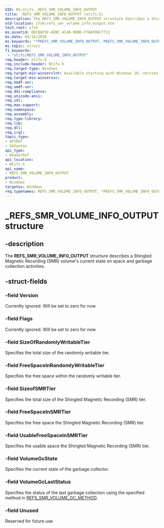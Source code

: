 ```yaml
---
UID: NS:ntifs._REFS_SMR_VOLUME_INFO_OUTPUT
title: _REFS_SMR_VOLUME_INFO_OUTPUT (ntifs.h)
description: The REFS_SMR_VOLUME_INFO_OUTPUT structure describes a Shingled Magnetic Recording (SMR) volume's current state on space and garbage collection activities.
old-location: ifsk\refs_smr_volume_info_output.htm
tech.root: ifsk
ms.assetid: 0DCBAF5F-AEBC-4C4B-9DBD-F7A6FD6C7712
ms.date: 04/16/2018
ms.keywords: "*PREFS_SMR_VOLUME_INFO_OUTPUT, PREFS_SMR_VOLUME_INFO_OUTPUT, PREFS_SMR_VOLUME_INFO_OUTPUT structure pointer [Installable File System Drivers], REFS_SMR_VOLUME_INFO_OUTPUT, REFS_SMR_VOLUME_INFO_OUTPUT structure [Installable File System Drivers], _REFS_SMR_VOLUME_INFO_OUTPUT, ifsk.refs_smr_volume_info_output, ntifs/PREFS_SMR_VOLUME_INFO_OUTPUT, ntifs/REFS_SMR_VOLUME_INFO_OUTPUT"
ms.topic: struct
f1_keywords:
 - "ntifs/REFS_SMR_VOLUME_INFO_OUTPUT"
req.header: ntifs.h
req.include-header: Ntifs.h
req.target-type: Windows
req.target-min-winverclnt: Available starting with Windows 10, version 1709.
req.target-min-winversvr: 
req.kmdf-ver: 
req.umdf-ver: 
req.ddi-compliance: 
req.unicode-ansi: 
req.idl: 
req.max-support: 
req.namespace: 
req.assembly: 
req.type-library: 
req.lib: 
req.dll: 
req.irql: 
topic_type:
- APIRef
- kbSyntax
api_type:
- HeaderDef
api_location:
- Ntifs.h
api_name:
- REFS_SMR_VOLUME_INFO_OUTPUT
product:
- Windows
targetos: Windows
req.typenames: REFS_SMR_VOLUME_INFO_OUTPUT, *PREFS_SMR_VOLUME_INFO_OUTPUT
---
```


# _REFS_SMR_VOLUME_INFO_OUTPUT structure


## -description


The <b>REFS_SMR_VOLUME_INFO_OUTPUT</b> structure describes a Shingled Magnetic Recording (SMR) volume's  current  state on space and garbage collection activities.


## -struct-fields




### -field Version

Currently ignored.  Will be set to zero for now.  


### -field Flags

Currently ignored. Will be set to zero for now.


### -field SizeOfRandomlyWritableTier

Specifies the total size of the randomly writable tier.


### -field FreeSpaceInRandomlyWritableTier

Specifies the free space within the randomly writable tier.


### -field SizeofSMRTier

Specifies the total size of the Shingled Magnetic Recording (SMR) tier.


### -field FreeSpaceInSMRTier

Specifies the free space the Shingled Magnetic Recording (SMR) tier.


### -field UsableFreeSpaceInSMRTier

Specifies the usable space the Shingled Magnetic Recording (SMR) tier.


### -field VolumeGcState

Specifies the current state of the garbage collector.


### -field VolumeGcLastStatus

Specifies the status of the last garbage collection using the specified method in <a href="https://docs.microsoft.com/windows-hardware/drivers/ddi/ntifs/ne-ntifs-_refs_smr_volume_gc_method">REFS_SMR_VOLUME_GC_METHOD</a>.


### -field Unused

Reserved for future use.


